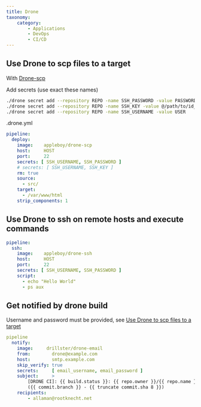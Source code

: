 ```yaml
---
title: Drone
taxonomy:
    category:
        - Applications
        - DevOps
        - CI/CD
---
```


## Use Drone to scp files to a target
With [Drone-scp](http://plugins.drone.io/appleboy/drone-scp/)

Add secrets (use exact these names)
```bash
./drone secret add --repository REPO -name SSH_PASSWORD -value PASSWORD
./drone secret add --repository REPO -name SSH_KEY -value @/path/to/id_rsa
./drone secret add --repository REPO -name SSH_USERNAME -value USER
```
.drone.yml
```yml
pipeline:
  deploy:
    image:    appleboy/drone-scp
    host:     HOST
    port:     22
    secrets: [ SSH_USERNAME, SSH_PASSWORD ]
    # secrets: [ SSH_USERNAME, SSH_KEY ]
    rm: true
    source:
      - src/
    target:
      - /var/www/html
    strip_components: 1
```
## Use Drone to ssh on remote hosts and execute commands
```yml
pipeline:
  ssh:
    image:    appleboy/drone-ssh
    host:     HOST
    port:     22
    secrets: [ SSH_USERNAME, SSH_PASSWORD ]
    script:
      - echo "Hello World"
      - ps aux
```

## Get notified by drone build
Username and password must be provided, see [Use Drone to scp files to a target](#use_drone-to_scp_files_to_a_target)
```yml
pipeline
  notify:
    image:     drillster/drone-email
    from:        drone@example.com
    host:        smtp.example.com
    skip_verify: true
    secrets:     [ email_username, email_password ]
    subject:     >
        [DRONE CI]: {{ build.status }}: {{ repo.owner }}/{{ repo.name }}
        ({{ commit.branch }} - {{ truncate commit.sha 8 }})
    recipients:
        - allaman@rootknecht.net
```